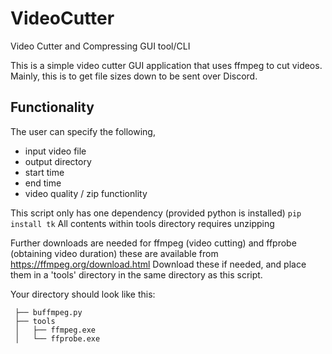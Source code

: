 # VideoCutter
Video Cutter and Compressing GUI tool/CLI


This is a simple video cutter GUI application that uses ffmpeg to cut videos.
Mainly, this is to get file sizes down to be sent over Discord.

## Functionality
The user can specify the following, 
- input video file
- output directory
- start time
- end time
- video quality / zip functionlity
 
This script only has one dependency (provided python is installed)
`pip install tk`
All contents within tools directory requires unzipping

Further downloads are needed for ffmpeg (video cutting) and ffprobe (obtaining video duration)
these are available from https://ffmpeg.org/download.html
Download these if needed, and place them in a 'tools' directory in the same directory as this script.

Your directory should look like this:
```
 ├── buffmpeg.py
 ├── tools
 │   ├── ffmpeg.exe
 │   └── ffprobe.exe

```
